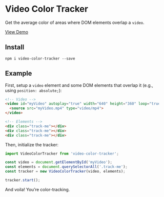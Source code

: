 # Video Color Tracker

Get the average color of areas where DOM elements overlap a `video`.

[View Demo](https://madebymode.github.io/video-color-tracker)

## Install

```
npm i video-color-tracker --save
```

## Example

First, setup a `video` element and some DOM elements that overlap it (e.g., using `position: absolute;`):

```html
<!-- Video -->
<video id="myVideo" autoplay="true" width="640" height="360" loop="true">
  <source src="myVideo.mp4" type="video/mp4">
</video>

<!-- Elements -->
<div class="track-me"></div>
<div class="track-me"></div>
<div class="track-me"></div>
```

Then, initialize the tracker:

```js
import VideoColorTracker from 'video-color-tracker';

const video = document.getElementById('myVideo');
const elements = document.querySelectorAll('.track-me');
const tracker = new VideoColorTracker(video, elements);

tracker.start();
```

And voila! You’re color-tracking.
